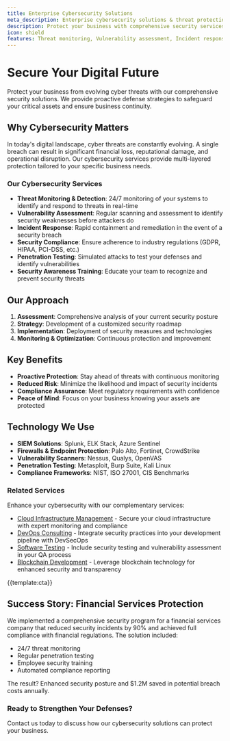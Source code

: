 ```yaml
---
title: Enterprise Cybersecurity Solutions
meta_description: Enterprise cybersecurity solutions & threat protection services. 24/7 monitoring, penetration testing, incident response. Protect your business from 99% of cyber threats.
description: Protect your business with comprehensive security services including threat monitoring, vulnerability assessment, and incident response
icon: shield
features: Threat monitoring, Vulnerability assessment, Incident response, Security compliance, Penetration testing, Security awareness training
---
```


# Secure Your Digital Future

Protect your business from evolving cyber threats with our comprehensive security solutions. We provide proactive defense strategies to safeguard your critical assets and ensure business continuity.

## Why Cybersecurity Matters

In today's digital landscape, cyber threats are constantly evolving. A single breach can result in significant financial loss, reputational damage, and operational disruption. Our cybersecurity services provide multi-layered protection tailored to your specific business needs.

### Our Cybersecurity Services

- **Threat Monitoring & Detection**: 24/7 monitoring of your systems to identify and respond to threats in real-time
- **Vulnerability Assessment**: Regular scanning and assessment to identify security weaknesses before attackers do
- **Incident Response**: Rapid containment and remediation in the event of a security breach
- **Security Compliance**: Ensure adherence to industry regulations (GDPR, HIPAA, PCI-DSS, etc.)
- **Penetration Testing**: Simulated attacks to test your defenses and identify vulnerabilities
- **Security Awareness Training**: Educate your team to recognize and prevent security threats

## Our Approach

1. **Assessment**: Comprehensive analysis of your current security posture
2. **Strategy**: Development of a customized security roadmap
3. **Implementation**: Deployment of security measures and technologies
4. **Monitoring & Optimization**: Continuous protection and improvement

## Key Benefits

- **Proactive Protection**: Stay ahead of threats with continuous monitoring
- **Reduced Risk**: Minimize the likelihood and impact of security incidents
- **Compliance Assurance**: Meet regulatory requirements with confidence
- **Peace of Mind**: Focus on your business knowing your assets are protected

## Technology We Use

- **SIEM Solutions**: Splunk, ELK Stack, Azure Sentinel
- **Firewalls & Endpoint Protection**: Palo Alto, Fortinet, CrowdStrike
- **Vulnerability Scanners**: Nessus, Qualys, OpenVAS
- **Penetration Testing**: Metasploit, Burp Suite, Kali Linux
- **Compliance Frameworks**: NIST, ISO 27001, CIS Benchmarks

### Related Services
Enhance your cybersecurity with our complementary services:
- [Cloud Infrastructure Management](cloud-managment.html) - Secure your cloud infrastructure with expert monitoring and compliance
- [DevOps Consulting](devops_consulting.html) - Integrate security practices into your development pipeline with DevSecOps
- [Software Testing](software_testing.html) - Include security testing and vulnerability assessment in your QA process
- [Blockchain Development](blockchain_development.html) - Leverage blockchain technology for enhanced security and transparency

{{template:cta}}

## Success Story: Financial Services Protection

We implemented a comprehensive security program for a financial services company that reduced security incidents by 90% and achieved full compliance with financial regulations. The solution included:

- 24/7 threat monitoring
- Regular penetration testing
- Employee security training
- Automated compliance reporting

The result? Enhanced security posture and $1.2M saved in potential breach costs annually.

### Ready to Strengthen Your Defenses?

Contact us today to discuss how our cybersecurity solutions can protect your business.
